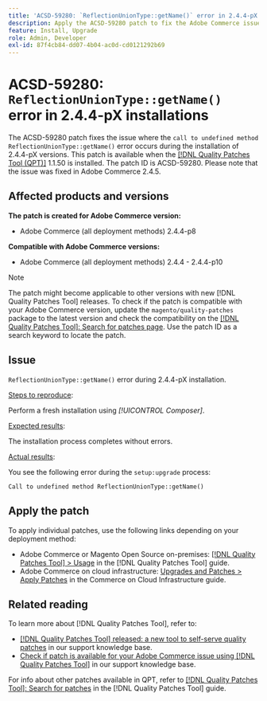 ```yaml
---
title: 'ACSD-59280: `ReflectionUnionType::getName()` error in 2.4.4-pX installations'
description: Apply the ACSD-59280 patch to fix the Adobe Commerce issue where the `call to undefined method ReflectionUnionType::getName()` error occurs during the installation of 2.4.4-pX versions.
feature: Install, Upgrade
role: Admin, Developer
exl-id: 87f4cb84-dd07-4b04-ac0d-cd0121292b69
---
```

# ACSD-59280: `ReflectionUnionType::getName()` error in 2.4.4-pX installations

The ACSD-59280 patch fixes the issue where the `call to undefined method ReflectionUnionType::getName()` error occurs during the installation of 2.4.4-pX versions. This patch is available when the [[!DNL Quality Patches Tool (QPT)]](/help/announcements/adobe-commerce-announcements/magento-quality-patches-released-new-tool-to-self-serve-quality-patches.md) 1.1.50 is installed. The patch ID is ACSD-59280. Please note that the issue was fixed in Adobe Commerce 2.4.5.

## Affected products and versions

**The patch is created for Adobe Commerce version:**

* Adobe Commerce (all deployment methods) 2.4.4-p8

**Compatible with Adobe Commerce versions:**

* Adobe Commerce (all deployment methods) 2.4.4 - 2.4.4-p10

>[!NOTE]
>
>The patch might become applicable to other versions with new [!DNL Quality Patches Tool] releases. To check if the patch is compatible with your Adobe Commerce version, update the `magento/quality-patches` package to the latest version and check the compatibility on the [[!DNL Quality Patches Tool]: Search for patches page](https://experienceleague.adobe.com/tools/commerce-quality-patches/index.html). Use the patch ID as a search keyword to locate the patch.

## Issue

`ReflectionUnionType::getName()` error during 2.4.4-pX installation.

<u>Steps to reproduce</u>:

Perform a fresh installation using *[!UICONTROL Composer]*.

<u>Expected results</u>:

The installation process completes without errors.

<u>Actual results</u>:

You see the following error during the `setup:upgrade` process:

`Call to undefined method ReflectionUnionType::getName()`

## Apply the patch

To apply individual patches, use the following links depending on your deployment method:

* Adobe Commerce or Magento Open Source on-premises: [[!DNL Quality Patches Tool] > Usage](https://experienceleague.adobe.com/docs/commerce-operations/tools/quality-patches-tool/usage.html) in the [!DNL Quality Patches Tool] guide.
* Adobe Commerce on cloud infrastructure: [Upgrades and Patches > Apply Patches](https://experienceleague.adobe.com/docs/commerce-cloud-service/user-guide/develop/upgrade/apply-patches.html) in the Commerce on Cloud Infrastructure guide.

## Related reading

To learn more about [!DNL Quality Patches Tool], refer to:

* [[!DNL Quality Patches Tool] released: a new tool to self-serve quality patches](/help/announcements/adobe-commerce-announcements/magento-quality-patches-released-new-tool-to-self-serve-quality-patches.md) in our support knowledge base.
* [Check if patch is available for your Adobe Commerce issue using [!DNL Quality Patches Tool]](/help/support-tools/patches-available-in-qpt-tool/check-patch-for-magento-issue-with-magento-quality-patches.md) in our support knowledge base.

For info about other patches available in QPT, refer to [[!DNL Quality Patches Tool]: Search for patches](https://experienceleague.adobe.com/tools/commerce-quality-patches/index.html) in the [!DNL Quality Patches Tool] guide.

